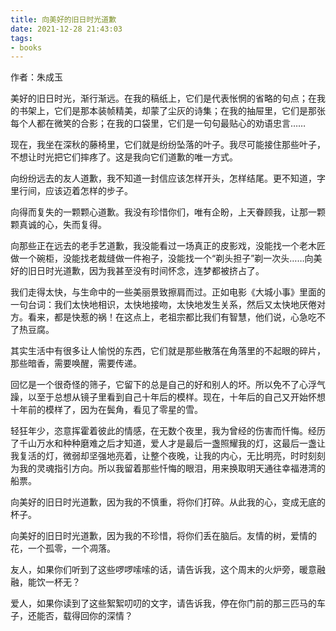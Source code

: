 ```yaml
---
title: 向美好的旧日时光道歉
date: 2021-12-28 21:43:03
tags:
- books
---
```


作者：朱成玉

美好的旧日时光，渐行渐远。在我的稿纸上，它们是代表怅惘的省略的句点；在我的书架上，它们是那本装帧精美，却蒙了尘灰的诗集；在我的抽屉里，它们是那张每个人都在微笑的合影；在我的口袋里，它们是一句句最贴心的劝语忠言……

现在，我坐在深秋的藤椅里，它们就是纷纷坠落的叶子。我尽可能接住那些叶子，不想让时光把它们摔疼了。这是我向它们道歉的唯一方式。

向纷纷远去的友人道歉，我不知道一封信应该怎样开头，怎样结尾。更不知道，字里行间，应该迈着怎样的步子。

向得而复失的一颗颗心道歉。我没有珍惜你们，唯有企盼，上天眷顾我，让那一颗颗真诚的心，失而复得。

向那些正在远去的老手艺道歉，我没能看过一场真正的皮影戏，没能找一个老木匠做一个碗柜，没能找老裁缝做一件袍子，没能找一个“剃头担子”剃一次头……向美好的旧日时光道歉，因为我甚至没有时间怀念，连梦都被挤占了。

我们走得太快，与生命中的一些美丽景致擦肩而过。正如电影《大城小事》里面的一句台词：我们太快地相识，太快地接吻，太快地发生关系，然后又太快地厌倦对方。看来，都是快惹的祸！在这点上，老祖宗都比我们有智慧，他们说，心急吃不了热豆腐。

其实生活中有很多让人愉悦的东西，它们就是那些散落在角落里的不起眼的碎片，那些暗香，需要唤醒，需要传递。

回忆是一个很奇怪的筛子，它留下的总是自己的好和别人的坏。所以免不了心浮气躁，以至于总想从镜子里看到自己十年后的模样。现在，十年后的自己又开始怀想十年前的模样了，因为在鬓角，看见了零星的雪。

轻狂年少，恣意挥霍着彼此的情感，在无数个夜里，我为曾经的伤害而忏悔。经历了千山万水和种种磨难之后才知道，爱人才是最后一盏照耀我的灯，这最后一盏让我复活的灯，微弱却坚强地亮着，让整个夜晚，让我的内心，无比明亮，时时刻刻为我的灵魂指引方向。所以我留着那些忏悔的眼泪，用来换取明天通往幸福港湾的船票。

向美好的旧日时光道歉，因为我的不慎重，将你们打碎。从此我的心，变成无底的杯子。

向美好的旧日时光道歉，因为我的不珍惜，将你们丢在脑后。友情的树，爱情的花，一个孤零，一个凋落。

友人，如果你们听到了这些啰啰嗦嗦的话，请告诉我，这个周末的火炉旁，暖意融融，能饮一杯无？

爱人，如果你读到了这些絮絮叨叨的文字，请告诉我，停在你门前的那三匹马的车子，还能否，载得回你的深情？
